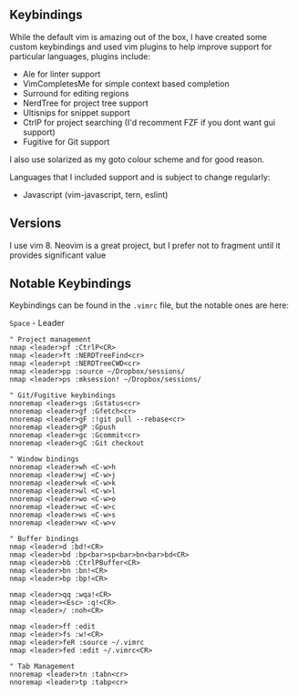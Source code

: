 ## Keybindings
While the default vim is amazing out of the box, I have created some custom keybindings and
used vim plugins to help improve support for particular languages, plugins include:

- Ale for linter support
- VimCompletesMe for simple context based completion
- Surround for editing regions
- NerdTree for project tree support
- Ultisnips for snippet support
- CtrlP for project searching (I'd recomment FZF if you dont want gui support)
- Fugitive for Git support

I also use solarized as my goto colour scheme and for good reason.

Languages that I included support and is subject to change regularly:
- Javascript (vim-javascript, tern, eslint)

## Versions
I use vim 8. Neovim is a great project, but I prefer not to fragment until it provides significant value

## Notable Keybindings
Keybindings can be found in the `.vimrc` file, but the notable ones are here:

`Space` - Leader

```
" Project management
nmap <leader>pf :CtrlP<CR>
nmap <leader>ft :NERDTreeFind<cr>
nmap <leader>pt :NERDTreeCWD<cr>
nmap <leader>pp :source ~/Dropbox/sessions/
nmap <leader>ps :mksession! ~/Dropbox/sessions/

" Git/Fugitive keybindings
nnoremap <leader>gs :Gstatus<cr>
nnoremap <leader>gf :Gfetch<cr>
nnoremap <leader>gF :!git pull --rebase<cr>
nnoremap <leader>gP :Gpush
nnoremap <leader>gc :Gcommit<cr>
nnoremap <leader>gC :Git checkout

" Window bindings
nnoremap <leader>wh <C-w>h
nnoremap <leader>wj <C-w>j
nnoremap <leader>wk <C-w>k
nnoremap <leader>wl <C-w>l
nnoremap <leader>wo <C-w>o
nnoremap <leader>wc <C-w>c
nnoremap <leader>ws <C-w>s
nnoremap <leader>wv <C-w>v

" Buffer bindings
nmap <leader>d :bd!<CR>
nmap <leader>bd :bp<bar>sp<bar>bn<bar>bd<CR>
nmap <leader>bb :CtrlPBuffer<CR>
nmap <leader>bn :bn!<CR>
nmap <leader>bp :bp!<CR>

nmap <leader>qq :wqa!<CR>
nmap <leader><Esc> :q!<CR>
nmap <leader>/ :noh<CR>

nmap <leader>ff :edit 
nmap <leader>fs :w!<CR>
nmap <leader>feR :source ~/.vimrc
nmap <leader>fed :edit ~/.vimrc<CR>

" Tab Management
nnoremap <leader>tn :tabn<cr>
nnoremap <leader>tp :tabp<cr>

```
